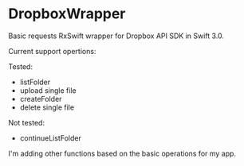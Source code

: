 # DropboxWrapper
Basic requests RxSwift wrapper for Dropbox API SDK in Swift 3.0.

Current support opertions:

Tested:
* listFolder
* upload single file
* createFolder
* delete single file

Not tested:
* continueListFolder

I'm adding other functions based on the basic operations for my app.
